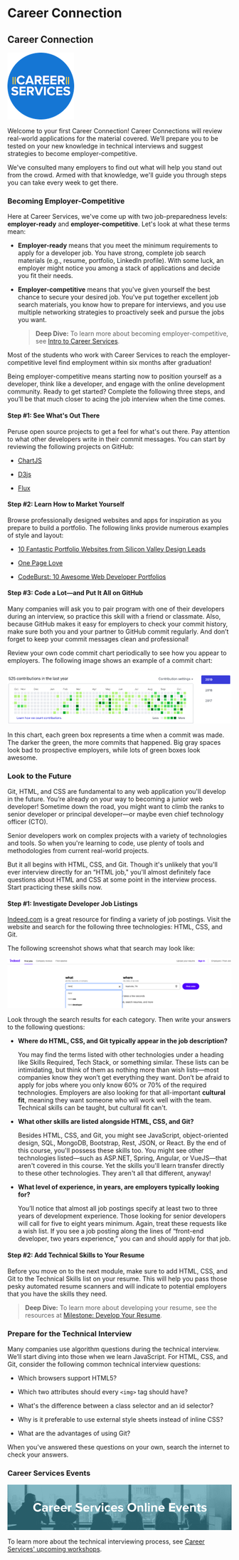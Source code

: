 # Career Connection

## Career Connection

![Career Services Logo](./assets/cs_logo.png#right)

Welcome to your first Career Connection! Career Connections will review real-world applications for the material covered. We’ll prepare you to be tested on your new knowledge in technical interviews and suggest strategies to become employer-competitive.

We've consulted many employers to find out what will help you stand out from the crowd. Armed with that knowledge, we'll guide you through steps you can take every week to get there.

### Becoming Employer-Competitive

Here at Career Services, we've come up with two job-preparedness levels: **employer-ready** and **employer-competitive**. Let's look at what these terms mean:

* **Employer-ready** means that you meet the minimum requirements to apply for a developer job. You have strong, complete job search materials (e.g., resume, portfolio, LinkedIn profile). With some luck, an employer might notice you among a stack of applications and decide you fit their needs.

* **Employer-competitive** means that you've given yourself the best chance to secure your desired job. You've put together excellent job search materials, you know how to prepare for interviews, and you use multiple networking strategies to proactively seek and pursue the jobs you want. 

    > **Deep Dive:** To learn more about becoming employer-competitive, see [Intro to Career Services](https://sites.google.com/2u.com/careerservices-webdev/coding-milestones/intro-to-career-services). 

Most of the students who work with Career Services to reach the employer-competitive level find employment within six months after graduation! 

Being employer-competitive means starting now to position yourself as a developer, think like a developer, and engage with the online development community. Ready to get started? Complete the following three steps, and you’ll be that much closer to acing the job interview when the time comes.

#### Step #1: See What's Out There

Peruse open source projects to get a feel for what's out there. Pay attention to what other developers write in their commit messages. You can start by reviewing the following projects on GitHub:

* [ChartJS](https://github.com/chartjs/Chart.js)

* [D3js](https://github.com/d3/d3)

* [Flux](https://github.com/facebook/flux)

#### Step #2: Learn How to Market Yourself

Browse professionally designed websites and apps for inspiration as you prepare to build a portfolio. The following links provide numerous examples of style and layout:

* [10 Fantastic Portfolio Websites from Silicon Valley Design Leads](https://medium.com/@bestfolios/10-fantastic-portfolio-websites-from-silicon-valley-design-leads-2d84b384dba6)

* [One Page Love](https://onepagelove.com/inspiration/portfolio)

* [CodeBurst: 10 Awesome Web Developer Portfolios](https://codeburst.io/10-awesome-web-developer-portfolios-d266b32e6154)

#### Step #3: Code a Lot&mdash;and Put It All on GitHub

Many companies will ask you to pair program with one of their developers during an interview, so practice this skill with a friend or classmate. Also, because GitHub makes it easy for employers to check your commit history, make sure both you and your partner to GitHub commit regularly. And don’t forget to keep your commit messages clean and professional!

Review your own code commit chart periodically to see how you appear to employers. The following image shows an example of a commit chart:

![GitHub's code commit chart indicating when and how often you commit new code with green boxes](./assets/github.png)

In this chart, each green box represents a time when a commit was made. The darker the green, the more commits that happened. Big gray spaces look bad to prospective employers, while lots of green boxes look awesome.

### Look to the Future

Git, HTML, and CSS are fundamental to any web application you'll develop in the future. You’re already on your way to becoming a junior web developer! Sometime down the road, you might want to climb the ranks to senior developer or principal developer&mdash;or maybe even chief technology officer (CTO).

Senior developers work on complex projects with a variety of technologies and tools. So when you're learning to code, use plenty of tools and methodologies from current real-world projects. 

But it all begins with HTML, CSS, and Git. Though it's unlikely that you'll ever interview directly for an “HTML job," you'll almost definitely face questions about HTML and CSS at some point in the interview process. Start practicing these skills now.

#### Step #1: Investigate Developer Job Listings

[Indeed.com](https://www.indeed.com/) is a great resource for finding a variety of job postings. Visit the website and search for the following three technologies: HTML, CSS, and Git.

The following screenshot shows what that search may look like:

![Screenshot of the Indeed website showing a html typed into the what search box on the left](./assets/indeed.png)

Look through the search results for each category. Then write your answers to the following questions:

* **Where do HTML, CSS, and Git typically appear in the job description?**

    You may find the terms listed with other technologies under a heading like Skills Required, Tech Stack, or something similar. These lists can be intimidating, but think of them as nothing more than wish lists&mdash;most companies know they won’t get everything they want. Don’t be afraid to apply for jobs where you only know 60% or 70% of the required technologies. Employers are also looking for that all-important **cultural fit**, meaning they want someone who will work well with the team. Technical skills can be taught, but cultural fit can't.

* **What other skills are listed alongside HTML, CSS, and Git?**

    Besides HTML, CSS, and Git, you might see JavaScript, object-oriented design, SQL, MongoDB, Bootstrap, Rest, JSON, or React. By the end of this course, you'll possess these skills too. You might see other technologies listed&mdash;such as ASP.NET, Spring, Angular, or VueJS&mdash;that aren't covered in this course. Yet the skills you'll learn transfer directly to these other technologies. They aren't all that different, anyway!

* **What level of experience, in years, are employers typically looking for?**

    You’ll notice that almost all job postings specify at least two to three years of development experience. Those looking for senior developers will call for five to eight years minimum. Again, treat these requests like a wish list. If you see a job posting along the lines of “front-end developer, two years experience,” you can and should apply for that job.

#### Step #2: Add Technical Skills to Your Resume

Before you move on to the next module, make sure to add HTML, CSS, and Git to the Technical Skills list on your resume. This will help you pass those pesky automated resume scanners and will indicate to potential employers that you have the skills they need.

> **Deep Dive:** To learn more about developing your resume, see the resources at [Milestone: Develop Your Resume](https://sites.google.com/2u.com/careerservices-webdev/coding-milestones/milestone-develop-your-resume).

### Prepare for the Technical Interview

Many companies use algorithm questions during the technical interview. We’ll start diving into those when we learn JavaScript. For HTML, CSS, and Git, consider the following common technical interview questions:

* Which browsers support HTML5?

* Which two attributes should every `<img>` tag should have?

* What's the difference between a class selector and an id selector?

* Why is it preferable to use external style sheets instead of inline CSS?

* What are the advantages of using Git?

When you've answered these questions on your own, search the internet to check your answers.

### Career Services Events

![Career Services online events logo](./assets/online-events.png)

To learn more about the technical interviewing process, see [Career Services' upcoming workshops](https://careerservicesonlineevents.splashthat.com/).
